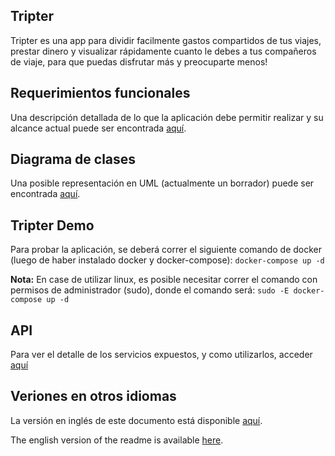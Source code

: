 ## Tripter
Tripter es una app para dividir facilmente gastos compartidos de tus viajes, prestar dinero y visualizar rápidamente cuanto le debes a tus compañeros de viaje, para que puedas disfrutar más y preocuparte menos!

## Requerimientos funcionales

Una descripción detallada de lo que la aplicación debe permitir realizar y su alcance actual puede ser encontrada [aquí](./REQUERIMIENTOS_FUNCIONALES.md).

## Diagrama de clases

Una posible representación en UML (actualmente un borrador) puede ser encontrada [aquí](./uml_diagram.pdf).

## Tripter Demo

Para probar la aplicación, se deberá correr el siguiente comando de docker (luego de haber instalado docker y docker-compose): `docker-compose up -d`

**Nota:** En case de utilizar linux, es posible necesitar correr el comando con permisos de administrador (sudo), donde el comando será: `sudo -E docker-compose up -d`  

## API

Para ver el detalle de los servicios expuestos, y como utilizarlos, acceder [aquí](./API_es.md)

## Veriones en otros idiomas

La versión en inglés de este documento está disponible [aquí](../README.md).

The english version of the readme is available [here](../README.md).